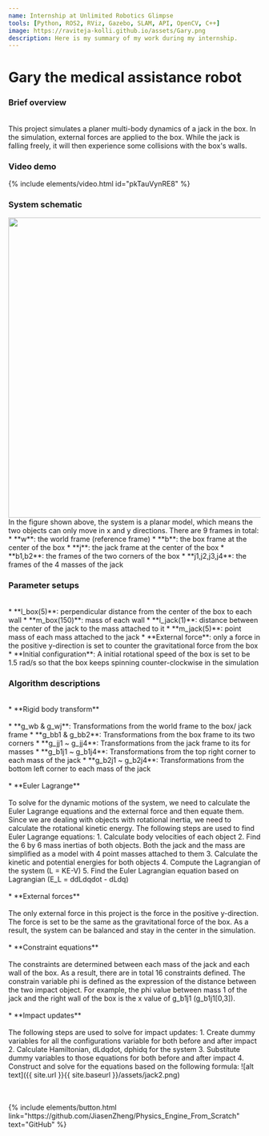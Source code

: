 ```yaml
---
name: Internship at Unlimited Robotics Glimpse 
tools: [Python, ROS2, RViz, Gazebo, SLAM, API, OpenCV, C++]
image: https://raviteja-kolli.github.io/assets/Gary.png
description: Here is my summary of my work during my internship.
---
```


# Gary the medical assistance robot


### Brief overview
<br>
This project simulates a planer multi-body dynamics of a jack in the box. In the simulation, external forces are applied to the box. While the jack is falling freely, it will then experience some collisions with the box's walls.

### Video demo
{% include elements/video.html id="pkTauVynRE8" %}
<br>
### System schematic
<img src="{{ site.url }}{{ site.baseurl }}/assets/jack1.jpeg" style="height: 600px; width:600px;"/>
<br>
In the figure shown above, the system is a planar model, which means the two objects can only move in x and y directions. There are 9 frames in total:
* **w**: the world frame (reference frame)
* **b**: the box frame at the center of the box
* **j**: the jack frame at the center of the box
* **b1,b2**: the frames of the two corners of the box
* **j1,j2,j3,j4**: the frames of the 4 masses of the jack

### Parameter setups
<br>
* **l_box(5)**: perpendicular distance from the center of the box to each wall
* **m_box(150)**: mass of each wall
* **l_jack(1)**: distance between the center of the jack to the mass attached to it
* **m_jack(5)**: point mass of each mass attached to the jack
* **External force**: only a force in the positive y-direction is set to counter the gravitational force from the box
* **Initial configuration**: A initial rotational speed of the box is set to be 1.5 rad/s so that the box keeps spinning counter-clockwise in the simulation

### Algorithm descriptions
<br>
* **Rigid body transform** <br><br>
    * **g_wb & g_wj**: Transformations from the world frame to the box/ jack frame
    * **g_bb1 & g_bb2**: Transformations from the box frame to its two corners
    * **g_jj1 ~ g_jj4**: Transformations from the jack frame to its for masses
    * **g_b1j1 ~ g_b1j4**: Transformations from the top right corner to each mass of the jack
    * **g_b2j1 ~ g_b2j4**: Transformations from the bottom left corner to each mass of the jack 
<br><br>
* **Euler Lagrange**<br><br>
To solve for the dynamic motions of the system, we need to calculate the Euler Lagrange equations and the external force and then equate them. Since we are dealing with objects with rotational inertia, we need to calculate the rotational kinetic energy. The following steps are used to find Euler Lagrange equations:
    1. Calculate body velocities of each object
    2. Find the 6 by 6 mass inertias of both objects. Both the jack and the mass are simplified as a model with 4 point masses attached to them
    3. Calculate the kinetic and potential energies for both objects
    4. Compute the Lagrangian of the system (L = KE-V)
    5. Find the Euler Lagrangian equation based on Lagrangian (E_L = ddLdqdot - dLdq)
<br><br>
* **External forces**<br><br>
The only external force in this project is the force in the positive y-direction. The force is set to be the same as the gravitational force of the box. As a result, the system can be balanced and stay in the center in the simulation.
<br><br>
* **Constraint equations**<br><br>
The constraints are determined between each mass of the jack and each wall of the box. As a result, there are in total 16 constraints defined. The constrain variable phi is defined as the expression of the distance between the two impact object. For example, the phi value between mass 1 of the jack and the right wall of the box is the x value of g_b1j1 (g_b1j1[0,3]).
<br><br>
* **Impact updates**<br><br>
The following steps are used to solve for impact updates:
    1. Create dummy variables for all the configurations variable for both before and after impact
    2. Calculate Hamiltonian, dLdqdot, dphidq for the system
    3. Substitute dummy variables to those equations for both before and after impact
    4. Construct and solve for the equations based on the following formula:
    ![alt text]({{ site.url }}{{ site.baseurl }}/assets/jack2.png) <br><br><br>

<p class="text-center">
{% include elements/button.html link="https://github.com/JiasenZheng/Physics_Engine_From_Scratch" text="GitHub" %}
</p>
